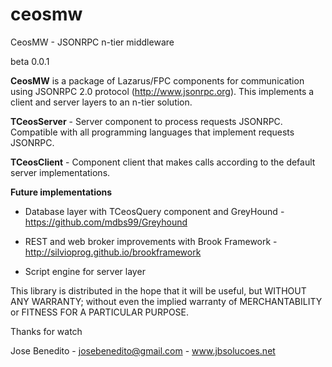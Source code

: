 ceosmw
======

CeosMW - JSONRPC n-tier middleware

beta 0.0.1

**CeosMW** is a package of Lazarus/FPC components for communication using JSONRPC 2.0 protocol (http://www.jsonrpc.org). This implements a client and server layers to an n-tier solution.

**TCeosServer** - Server component to process requests JSONRPC. Compatible with all programming languages that implement requests JSONRPC.

**TCeosClient** - Component client that makes calls according to the default server implementations.

**Future implementations**

* Database layer with TCeosQuery component and GreyHound - https://github.com/mdbs99/Greyhound

* REST and web broker improvements with Brook Framework - http://silvioprog.github.io/brookframework

* Script engine for server layer

This library is distributed in the hope that it will be useful, but WITHOUT ANY WARRANTY; without even the implied warranty of MERCHANTABILITY or FITNESS FOR A PARTICULAR PURPOSE.


Thanks for watch

Jose Benedito - josebenedito@gmail.com - www.jbsolucoes.net
